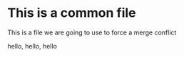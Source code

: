# This is a common file

This is a file we are going to use to force a merge conflict

hello, hello, hello
